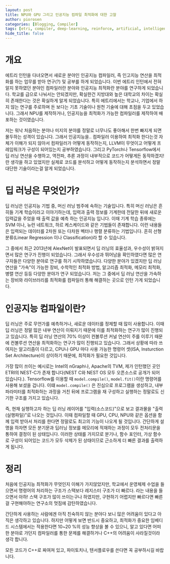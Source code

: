 ```yaml
---
layout: post
title: NPU와 GPU 그리고 인공지능 컴파일 최적화에 대한 고찰 
author: piorosen
categories: [Blogging, Compiler]
tags: [etri, compiler, deep-learning, reinforce, artificial, intelligence]
hide_title: false
---
```


# 개요

에트리 인턴을 다녀오면서 새로운 분야인 인공지능 컴파일러, 즉 인고지능 연산을 최적화를 하는 업무를 받아 연구(?) 및 공부를 하게 되었습니다. 이번 에트리 인턴에서 전혀 알지 못하였던 분야인 컴파일러란 분야와 인공지능 최적화란 분야를 연구하게 되었습니다. 학교를 급으로 나눠서는 안되겠지만, 확실한건 지방대와 높은 대학교의 차이는 확실히 존재한다는 것은 확실하게 알게 되었습니다. 특히 에트리에서는 학교나, 기업에서 하지 않는 연구를 주로하며 돈 보다는 기초 기술이나 원천 기술에 대해 초점을 두고 있었습니다. 그래서 NPU를 제작하거나, 인공지능을 최적화가 가능한 컴파일러를 제작하여 배포하는 것이였습니다.

저는 워낙 처음하는 분야나 미지의 분야를 정말로 너무나도 좋아해서 한번 빠지게 되면 몰두하는 성격이 있습니다. 그래서 인공지능을.. 컴파일러 이용하여 최적화 한다는것 자체가 이해가 되지 않아서 컴파일러가 어떻게 동작하는지, LLVM이 무엇이고 어떻게 프레임워크가 구성이 되어있는지 공부하였습니다. 그리고 PyTorch나 Tensorflow에서 딥 러닝 연산을 수행하고, 역전파, 추론 과정이 내부적으로 코드가 어떻게든 동작하겠지! 란 생각을 하고 있었지만 실제로 코드를 분석하고 어떻게 동작하는지 분석하면서 정말 대단한 기술이라는걸 알게 되었습니다.

# 딥 러닝은 무엇인가?

딥 러닝은 인공지능 기법 중, 머신 러닝 범주에 속하는 기술입니다. 특히 머신 러닝은 흔히들 기계 학습이라고 이야기하는데, 입력과 출력 정보를 기계한테 전달한 뒤에 새로운 입력값을 주었을 때 출력 값을 예측 하는 인공지능 입니다. 이때 기계 학습 종류에는 SVM 이나, 뉴런 네트워크, 하르 케스케이드와 같은 기법들이 존재합니다. 이런 내용들은 입력되는 데이터를 2차원 또는 다차원 벡터나 행렬 분류하는 기법입니다. 흔히 선형 분류(Linear Regression 이나 Classification)라 할 수 있습니다.

그 중에서 최근 2013년에 AlexNet이 발표되면서 딥 러닝의 효율성과, 우수성이 밝혀지면서 많은 연구가 진행이 되었습니다. 그래서 우수성과 뛰어남을 확인하였다면 많은 연구자들은 다양한 분야로 연구를 하기 시작하였습니다. 다양한 분야가 있겠지만 딥 러닝 연산을 "가속"이 가능한 장비, 수학적인 최적화 방법, 알고리즘 최적화, 메모리 최적화, 병렬 연산 등등 다양한 분야가 연구 되었습니다. 저는 그 중에서 딥 러닝 연산을 가속하는 장비와 라이브러리를 최적화를 컴파일러 통해 해결하는 곳으로 인턴 가게 되었습니다.

# 인공지능 컴파일이란?

딥 러닝은 주로 무언가를 예측하거나, 새로운 데이터를 정제할 때 많이 사용합니다. 이때 딥 러닝은 정말 많은 내부 연산이 이뤄지기 때문에 이를 최적화하는 연구가 많이 진행되고 있습니다. 특히 딥 러닝 연산의 70% 이상이 컨볼루션 커널 연산이 주를 이루기 때문에 컨볼루션 연산을 최적화하는 연구가 많이 진행되고 있습니다. 그래서 상황에 따라 쓰여지는 알고리즘이 다르고, CPU나 GPU 마다 사용 가능한 명령어 셋(ISA, Insturction Set Architecture)이 상이하기 때문에, 최적화가 필요한 것입니다.

가장 많이 쓰이는 예시로는 Intel의 nGraph나, Apache의 TVM, 제가 인턴했던 곳인 ETRI의 NEST-C가 존재 합니다(NEST C와 NEST OS 모두 오픈소스로 공개가 되어 있습니다.). Tensorflow를 이용할 때 ```model.compile()```, ```model.fit()```이란 명령어를 사용해 보셨을 겁니다. 이떄 ```model.compile()``` 은 진심으로 프로그램을 생성하고, 내부 파라미터를 최적화하는 과정을 거친 뒤에 프로그램을 재 구성하고 실행하는 정말로도 신기한 구조를 가지고 있습니다. 

즉, 현재 실행하고자 하는 딥 러닝 레이어를 "입력(소스코드)"으로 보고 결과물을 "출력(실행파일)"로 나오는 것입니다. 이때 컴파일할 때 GPU, CPU, NPU와 같은 옵션을 함께 입력 받아서 처리를 한다면 정말로도 최고의 기능이 나오게 될 것입니다. 간단하게 설명을 하자면 모든 분기문과 딥러닝 정보를 메모리에 적재하는 과정이 모두 전처리문을 통하여 결정이 된 상태입니다. 이러한 상태를 가지므로 분기나, 함수 포인터, 가상 함수로 구성이 되어있는 코드가 모두 삭제가 된 상태이므로 근소하게 더 빠른 결과를 출력하게 됩니다.

# 정리

처음에 인공지능 최적화가 무엇인지 이해가 가지않았지만, 학교에서 운영체제 수업을 들으면서 명령어의 처리하는 구조가 스택보다 레지스터 구조가 더 빠르다. 라는 내용을 들으면서 아하! 스택 구조가 많이 쓰이는구나 하였지만, 구현하기 어렵지만 빠르다면 빠른걸 구현해야하는 연구소의 멋짐에 감탄하였습니다.

간단하게 사용하는 사람에겐 아직 친숙하지 않는 분야다 보니 많은 어려움이 있다고 아직은 생각하고 있습니다. 하지만 어떻게 보면 반드시 중요하고, 최적화가 중요한 임베디드 시스템에서는 적용한다면 10~20 %의 성능 향상을 볼 수 있으니, 알고 있다면 어떠한 분야로 가던지 컴파일러를 통한 문제를 해결하거나 C++의 어려움이 사라질것이라 생각 합니다.

모든 코드가 C++로 짜여져 있고, 파이토치나, 텐서플로우를 쓴다면 꼭 공부하시길 바랍니다.

